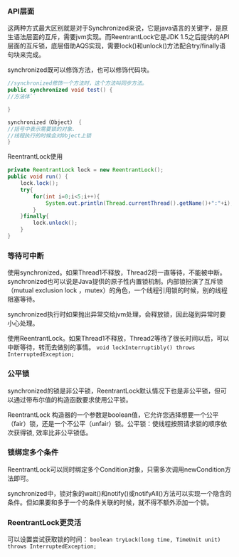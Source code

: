 ### API层面
这两种方式最大区别就是对于Synchronized来说，它是java语言的关键字，是原生语法层面的互斥，需要jvm实现。而ReentrantLock它是JDK 1.5之后提供的API层面的互斥锁，底层借助AQS实现，需要lock()和unlock()方法配合try/finally语句块来完成。

synchronized既可以修饰方法，也可以修饰代码块。
```java
//synchronized修饰一个方法时，这个方法叫同步方法。
public synchronized void test() {
//方法体``

}

synchronized（Object） {
//括号中表示需要锁的对象.
//线程执行的时候会对Object上锁
}
```
ReentrantLock使用
```java
private ReentrantLock lock = new ReentrantLock();
public void run() {
    lock.lock();
    try{
        for(int i=0;i<5;i++){
            System.out.println(Thread.currentThread().getName()+":"+i);
        }
    }finally{
        lock.unlock();
    }
}
```
### 等待可中断
使用synchronized。如果Thread1不释放，Thread2将一直等待，不能被中断。synchronized也可以说是Java提供的原子性内置锁机制。内部锁扮演了互斥锁（mutual exclusion lock ，mutex）的角色，一个线程引用锁的时候，别的线程阻塞等待。

synchronized执行时如果抛出异常交给jvm处理，会释放锁，因此碰到异常时要小心处理。

使用ReentrantLock。如果Thread1不释放，Thread2等待了很长时间以后，可以中断等待，转而去做别的事情。
`void lockInterruptibly() throws InterruptedException;`
### 公平锁
synchronized的锁是非公平锁，ReentrantLock默认情况下也是非公平锁，但可以通过带布尔值的构造函数要求使用公平锁。

ReentrantLock 构造器的一个参数是boolean值，它允许您选择想要一个公平（fair）锁，还是一个不公平（unfair）锁。公平锁：使线程按照请求锁的顺序依次获得锁, 效率比非公平锁低。
### 锁绑定多个条件
ReentrantLock可以同时绑定多个Condition对象，只需多次调用newCondition方法即可。

synchronized中，锁对象的wait()和notify()或notifyAll()方法可以实现一个隐含的条件。但如果要和多于一个的条件关联的时候，就不得不额外添加一个锁。
### ReentrantLock更灵活
可以设置尝试获取锁的时间：
`boolean tryLock(long time, TimeUnit unit) throws InterruptedException;`
